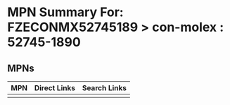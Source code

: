 



# MPN Summary For: FZECONMX52745189 > con-molex : 52745-1890

## MPNs
  

|MPN|Direct Links|Search Links|
| :--- | :--- | :--- |
||||
